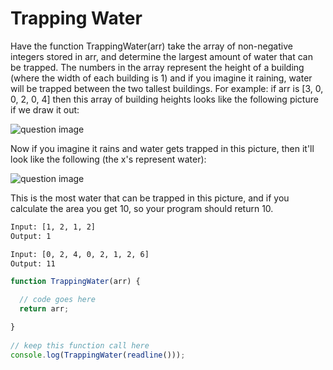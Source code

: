 # Trapping Water

Have the function TrappingWater(arr) take the array of non-negative integers stored in arr, and determine the largest amount of water that can be trapped. The numbers in the array represent the height of a building (where the width of each building is 1) and if you imagine it raining, water will be trapped between the two tallest buildings. For example: if arr is [3, 0, 0, 2, 0, 4] then this array of building heights looks like the following picture if we draw it out:

![question image](https://i.imgur.com/PD6xjHs.png)

Now if you imagine it rains and water gets trapped in this picture, then it'll look like the following (the x's represent water):

![question image](https://i.imgur.com/IL49eNq.png)

This is the most water that can be trapped in this picture, and if you calculate the area you get 10, so your program should return 10.

```Bash
Input: [1, 2, 1, 2]
Output: 1
```

```Bash
Input: [0, 2, 4, 0, 2, 1, 2, 6]
Output: 11
```

```JavaScript
function TrappingWater(arr) { 

  // code goes here  
  return arr; 

}
   
// keep this function call here 
console.log(TrappingWater(readline()));
```
